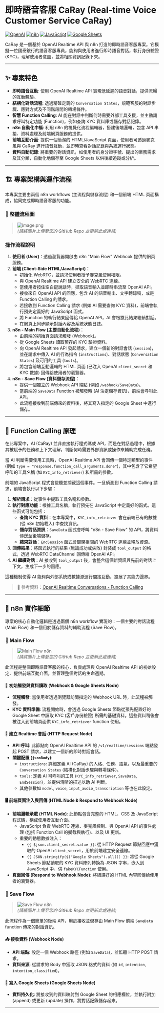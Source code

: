 # 即時語音客服 CaRay (Real-time Voice Customer Service CaRay)

[![OpenAI](https://img.shields.io/badge/OpenAI-Realtime_API-412991?style=flat-square&logo=openai)](https://platform.openai.com/docs/guides/realtime-conversations)
[![n8n](https://img.shields.io/badge/n8n-Workflow_Automation-FF0000?style=flat-square&logo=n8n)](https://n8n.io/)
[![JavaScript](https://img.shields.io/badge/JavaScript-Client_Side-F7DF1E?style=flat-square&logo=javascript)](https://developer.mozilla.org/en-US/docs/Web/JavaScript)
[![Google Sheets](https://img.shields.io/badge/Google_Sheets-Data_Storage-34A853?style=flat-square&logo=googlesheets)](https://www.google.com/sheets/about/)

CaRay 是一個基於 OpenAI Realtime API 與 n8n 打造的即時語音客服專案。它模擬一位國泰銀行的語音客服專員，能夠與使用者進行即時語音對話，執行身份驗證 (KYC)，理解使用者意圖，並將相關資訊記錄下來。

---

## ✨ 專案特色

-   **即時語音互動**: 使用 OpenAI Realtime API 實現低延遲的語音對話，提供流暢的互動體驗。
-   **結構化對話流程**: 透過精確定義的 `Conversation States`，規範客服的對話步驟、應對方式及不同階段間的轉場條件。
-   **智慧 Function Calling**: AI 能在對話中判斷何時需要外部工具支援，並主動請求呼叫特定功能 (Function)，例如查詢 KYC 資料庫或儲存對話記錄。
-   **n8n 自動化中樞**: 利用 n8n 的視覺化流程編輯器，搭建後端邏輯，包含 API 串接、資料處理及前端網頁服務的提供。
-   **前端互動介面**: 提供一個簡潔的 HTML/JavaScript 頁面，使用者可透過麥克風與 CaRay 進行語音互動，並即時查看對話記錄與系統運行狀態。
-   **資料自動記錄**: 將重要的對話資訊，如使用者的身分證字號、提出的業務需求及其分類，自動化地儲存至 Google Sheets 以供後續追蹤或分析。

---

## 🏗️ 專案架構與運作流程

本專案主要由兩個 n8n workflows (主流程與儲存流程) 和一個前端 HTML 頁面構成，協同完成即時語音客服的功能。

### 🔁 整體流程圖

> ![image.png](attachment:266957fc-6b9d-48c7-93c8-7f594bbdb9da:image.png)  
> *(請將圖片上傳至您的 GitHub Repo 並更新此處連結)*

### 操作流程說明

1.  **使用者 (User)**：透過瀏覽器開啟由 n8n "Main Flow" Webhook 提供的網頁服務。
2.  **前端 (Client-Side HTML/JavaScript)**：
    *   初始化 WebRTC，並請求使用者授予麥克風使用權限。
    *   與 OpenAI Realtime API 建立安全的 WebRTC 連線。
    *   當使用者按住空白鍵說話時，擷取語音輸入並即時串流至 OpenAI API。
    *   接收來自 OpenAI API 的回應，包含 AI 的語音輸出、文字轉錄稿，或是 Function Calling 的請求。
    *   若接收到 Function Calling 請求 (例如 AI 需要查詢 KYC 資料)，前端會執行預先定義好的 JavaScript 函式。
    *   將 Function 的執行結果回傳給 OpenAI API，AI 會根據此結果繼續對話。
    *   在網頁上同步顯示對話內容及系統狀態日誌。
3.  **n8n - Main Flow (主要自動化流程)**：
    *   由前端的初始頁面請求觸發 (Webhook)。
    *   從 Google Sheets 讀取預存的 KYC 驗證資料。
    *   向 OpenAI Realtime API 發起請求，建立一個新的對話會話 (`session`)，並在請求中傳入 AI 的行為指令 (`instructions`)、對話狀態 (`Conversation States`) 及可用的工具 (`tools`)。
    *   將包含前端互動邏輯的 HTML 頁面 (已注入 OpenAI `client_secret` 和 KYC 數據) 回傳給使用者的瀏覽器。
4.  **n8n - Save Flow (資料儲存流程)**：
    *   提供一個獨立的 Webhook API 端點 (例如 `/webhook/SaveData`)。
    *   當前端的 `SaveData` Function 被觸發時 (AI 決定儲存資訊)，前端會呼叫此 API。
    *   此流程接收到前端傳來的資料後，將其寫入指定的 Google Sheet 中進行儲存。

---

## 🧠 Function Calling 原理

在此專案中，AI (CaRay) 並非直接執行程式碼或 API，而是在對話過程中，根據其被賦予的任務和上下文理解，判斷何時需要外部資訊或操作來輔助完成任務。

當 AI 判斷需要使用工具時，OpenAI Realtime API 會回傳一個特定類型的事件 (例如 `type = "response.function_call_arguments.done"`)，其中包含了它希望呼叫的工具名稱 (如 `KYC_info_retriever`) 和所需的參數。

前端的 JavaScript 程式會監聽並攔截這個事件。一旦偵測到 Function Calling 請求，前端會執行以下步驟：

1.  **解析請求**：從事件中提取工具名稱和參數。
2.  **執行對應功能**：根據工具名稱，執行預先在 JavaScript 中定義好的函式。這些函式可能包括：
    *   **查詢 KYC 資料**：在本專案中，`KYC_info_retriever` 會在前端已有的數據 (從 n8n 初始載入) 中查找資訊。
    *   **儲存對話資訊**：`SaveData` 函式會呼叫 "n8n - Save Flow" 的 API，將資料傳送至後端儲存。
    *   **結束對話**：`EndSession` 函式會關閉相關的 WebRTC 連線並釋放資源。
3.  **回傳結果**：將函式執行的結果 (無論成功或失敗) 封裝成 `tool_output` 的格式，透過 WebRTC DataChannel 回傳給 OpenAI API。
4.  **AI 繼續對話**：AI 接收到 `tool_output` 後，會整合這個新資訊與先前的對話上下文，生成下一步的回應。

這種機制使得 AI 能夠與外部系統或數據源進行間接互動，擴展了其能力邊界。

> 📖 參考資料：[OpenAI Realtime Conversations - Function Calling](https://platform.openai.com/docs/guides/realtime-conversations#function-calling)

---

## 🔧 n8n 實作細節

專案的核心自動化邏輯是透過兩個 n8n workflow 實現的：一個主要的對話流程 (Main Flow) 和一個用於儲存資料的輔助流程 (Save Flow)。

### 🔹 Main Flow

> ![Main Flow n8n](attachment:dabaffca-f305-4252-b4ce-86607aed4f82:image.png)  
> *(請將圖片上傳至您的 GitHub Repo 並更新此處連結)*

此流程是整個即時語音客服的核心，負責處理與 OpenAI Realtime API 的初始設定、提供前端互動介面，並管理整個對話的生命週期。

#### 📌 初始觸發與資料讀取 (Webhook & Google Sheets Node)

*   **流程觸發**: 當使用者透過瀏覽器訪問指定的 Webhook URL 時，此流程被觸發。
*   **KYC 資料準備**: 流程開始時，會透過 Google Sheets 節點從預先配置好的 Google Sheet 中讀取 KYC (客戶身份驗證) 所需的基礎資料。這些資料稍後會被注入到前端頁面供 `KYC_info_retriever` function 使用。

#### 🔗 建立 Realtime 會話 (HTTP Request Node)

*   **API 呼叫**: 此節點向 OpenAI Realtime API 的 `/v1/realtime/sessions` 端點發起 POST 請求，以建立一個新的即時對話會話。
*   **關鍵配置 (`jsonBody`)**:
    *   `instructions`: 詳細定義 AI (CaRay) 的人格、任務、語氣，以及最重要的 `Conversation States` (結構化對話步驟與轉場條件)。
    *   `tools`: 定義 AI 可呼叫的工具 (`KYC_info_retriever`, `SaveData`, `EndSession`)，並提供清晰的描述以助 AI 判斷。
    *   其他參數如 `model`, `voice`, `input_audio_transcription` 等也在此設定。

#### 🖥️ 前端頁面注入與回傳 (HTML Node & Respond to Webhook Node)

*   **前端邏輯承載 (HTML Node)**: 此節點包含完整的 HTML、CSS 及 JavaScript 程式碼，構成使用者互動介面。
    *   JavaScript 負責 WebRTC 連線、麥克風控制、與 OpenAI API 的事件處理 (包括 Function Call 的攔截與執行)、以及 UI 更新。
    *   重要的動態數據注入：
        *   `{{ $json.client_secret.value }}`: 從 HTTP Request 節點回應中獲取的 OpenAI `client_secret`，用於前端建立安全連線。
        *   `{{ JSON.stringify($("Google Sheets").all()) }}`: 將從 Google Sheets 節點讀取的 KYC 資料陣列轉換為 JSON 字串，嵌入到 JavaScript 中，供 `fakeKYCFunction` 使用。
*   **頁面回傳 (Respond to Webhook Node)**: 將組譯好的 HTML 內容回傳給使用者的瀏覽器。

### 🔹 Save Flow

> ![Save Flow n8n](attachment:8531b8b0-c84a-4601-8cf7-640944098d6c:image.png)  
> *(請將圖片上傳至您的 GitHub Repo 並更新此處連結)*

此流程作為一個簡單的後端 API，用於接收並儲存由 Main Flow 前端 `SaveData` function 傳來的對話資訊。

#### 📥 接收資料 (Webhook Node)

*   **API 端點**: 設定一個 Webhook 路徑 (例如 `SaveData`)，並監聽 HTTP POST 請求。
*   **資料來源**: 從請求的 Body 中獲取 JSON 格式的資料 (如 `id`, `intention`, `intention_classified`)。

#### 📝 寫入 Google Sheets (Google Sheets Node)

*   **資料持久化**: 將接收到的資料映射到 Google Sheet 的相應欄位，並執行附加 (append) 或更新 (update) 操作，將對話記錄儲存起來。

---
